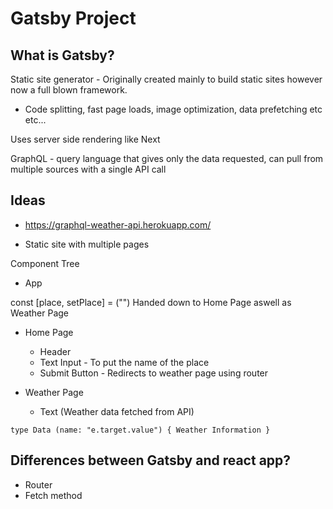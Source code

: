 # Gatsby Project

## What is Gatsby?

Static site generator - Originally created mainly to build static sites however now a full blown framework.

- Code splitting, fast page loads, image optimization, data prefetching etc etc...

Uses server side rendering like Next

GraphQL - query language that gives only the data requested, can pull from multiple sources with a single API call

## Ideas

- https://graphql-weather-api.herokuapp.com/

- Static site with multiple pages

Component Tree

- App

const [place, setPlace] = ("")
Handed down to Home Page aswell as Weather Page

- Home Page

  - Header
  - Text Input - To put the name of the place
  - Submit Button - Redirects to weather page using router

- Weather Page
  - Text (Weather data fetched from API)

`type Data (name: "e.target.value") { Weather Information }`

## Differences between Gatsby and react app?

- Router
- Fetch method

